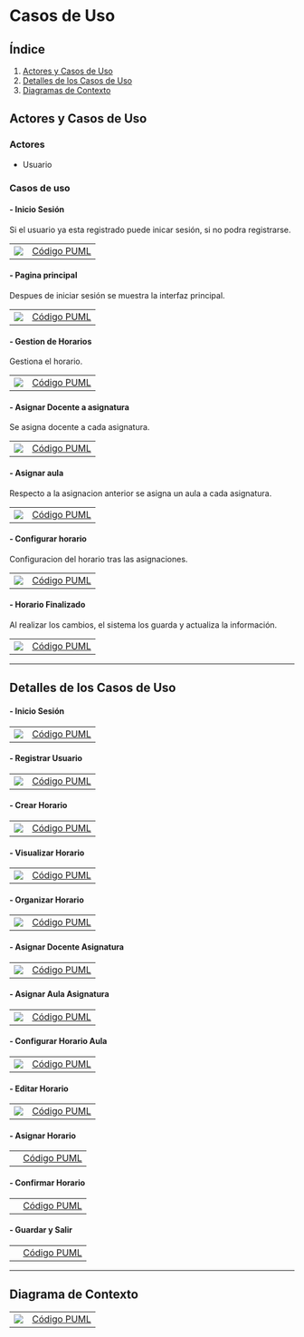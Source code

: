 # Casos de Uso

## Índice

1. [Actores y Casos de Uso](#actores-y-casos-de-uso)
2. [Detalles de los Casos de Uso](#detalles-de-los-casos-de-uso)
3. [Diagramas de Contexto](#diagrama-de-contexto)

## Actores y Casos de Uso

### Actores

- Usuario

### Casos de uso

#### - Inicio Sesión

Si el usuario ya esta registrado puede inicar sesión, si no podra registrarse.

|                                               |                                                 |
| --------------------------------------------- | ----------------------------------------------- |
| ![](https://github.com/hugofresno20/23-24-IdSw1-SDR/blob/main/imagenes/Casos%20de%20Uso/CasoInicio.svg) | [Código PUML](https://github.com/hugofresno20/23-24-IdSw1-SDR/blob/main/Casos%20de%20Uso/CasoInicio.puml) |

#### - Pagina principal

Despues de iniciar sesión se muestra la interfaz principal.

|                                                        |                                                          |
| ------------------------------------------------------ | -------------------------------------------------------- |
| ![](https://github.com/hugofresno20/23-24-IdSw1-SDR/blob/main/imagenes/Casos%20de%20Uso/CasoPaginaPrincipal.svg) | [Código PUML](https://github.com/hugofresno20/23-24-IdSw1-SDR/blob/main/Casos%20de%20Uso/CasoPaginaPrincipal.puml) |

#### - Gestion de Horarios

Gestiona el horario.

|                                                       |                                                         |
| ----------------------------------------------------- | ------------------------------------------------------- |
| ![](https://github.com/hugofresno20/23-24-IdSw1-SDR/blob/main/imagenes/Casos%20de%20Uso/CasoGestionHorario.svg) | [Código PUML](https://github.com/hugofresno20/23-24-IdSw1-SDR/blob/main/Casos%20de%20Uso/DetalleGestionarHorario.puml) |

#### - Asignar Docente a asignatura

Se asigna docente a cada asignatura.

|                                                                  |                                                                    |
| ---------------------------------------------------------------- | ------------------------------------------------------------------ |
| ![](https://github.com/hugofresno20/23-24-IdSw1-SDR/blob/main/imagenes/Casos%20de%20Uso/CasoAsignarDocenteAsignatura.svg) | [Código PUML](https://github.com/hugofresno20/23-24-IdSw1-SDR/blob/main/Casos%20de%20Uso/CasoAsignarDocenteAsignatura.puml) |

#### - Asignar aula

Respecto a la asignacion anterior se asigna un aula a cada asignatura.

|                                                  |                                                    |
| ------------------------------------------------ | -------------------------------------------------- |
| ![](https://github.com/hugofresno20/23-24-IdSw1-SDR/blob/main/imagenes/Casos%20de%20Uso/CasoAsignarAula.svg) | [Código PUML](https://github.com/hugofresno20/23-24-IdSw1-SDR/blob/main/Casos%20de%20Uso/CasoAsignarAula.puml) |

#### - Configurar horario

Configuracion del horario tras las asignaciones.

|                                                |                                                  |
| ---------------------------------------------- | ------------------------------------------------ |
| ![](https://github.com/hugofresno20/23-24-IdSw1-SDR/blob/main/imagenes/Casos%20de%20Uso/CasoConfiguracionHorario.svg) | [Código PUML](https://github.com/hugofresno20/23-24-IdSw1-SDR/blob/main/Casos%20de%20Uso/CasoConfiguracionHorario.puml) |

#### - Horario Finalizado

Al realizar los cambios, el sistema los guarda y actualiza la información.

|                                            |                                              |
| ------------------------------------------ | -------------------------------------------- |
| ![](https://github.com/hugofresno20/23-24-IdSw1-SDR/blob/main/imagenes/Casos%20de%20Uso/CasoHorarioFinalizado.svg) | [Código PUML](https://github.com/hugofresno20/23-24-IdSw1-SDR/blob/main/Casos%20de%20Uso/CasoHorarioFinalizado.puml) |


---

## Detalles de los Casos de Uso

#### - Inicio Sesión

|                                                                        |                                                                          |
| ---------------------------------------------------------------------- | ------------------------------------------------------------------------ |
| ![](https://github.com/hugofresno20/23-24-IdSw1-SDR/blob/main/imagenes/Casos%20de%20Uso/DetalleInicioSesion.svg) | [Código PUML](https://github.com/hugofresno20/23-24-IdSw1-SDR/blob/main/Casos%20de%20Uso/DetalleInicioSesion.puml) |

#### - Registrar Usuario

|                                                                        |                                                                          |
| ---------------------------------------------------------------------- | ------------------------------------------------------------------------ |
| ![](https://github.com/hugofresno20/23-24-IdSw1-SDR/blob/main/imagenes/Casos%20de%20Uso/DestalleRegistroUsuario.svg) | [Código PUML](https://github.com/hugofresno20/23-24-IdSw1-SDR/blob/main/Casos%20de%20Uso/DetalleRegiatroUsuario.puml) |

#### - Crear Horario

|                                                                        |                                                                          |
| ---------------------------------------------------------------------- | ------------------------------------------------------------------------ |
| ![](https://github.com/hugofresno20/23-24-IdSw1-SDR/blob/main/imagenes/Casos%20de%20Uso/DetalleCrearNuevoHorario.svg) | [Código PUML](https://github.com/hugofresno20/23-24-IdSw1-SDR/blob/main/Casos%20de%20Uso/DetallaCrearNuevoHorario.puml) |

#### - Visualizar Horario

|                                                                        |                                                                          |
| ---------------------------------------------------------------------- | ------------------------------------------------------------------------ |
| ![](https://github.com/hugofresno20/23-24-IdSw1-SDR/blob/main/imagenes/Casos%20de%20Uso/DetalleVisualizarHorario.svg) | [Código PUML](https://github.com/hugofresno20/23-24-IdSw1-SDR/blob/main/Casos%20de%20Uso/DetalleVisualizarHorarios.puml) |

#### - Organizar Horario

|                                                                        |                                                                          |
| ---------------------------------------------------------------------- | ------------------------------------------------------------------------ |
| ![](https://github.com/hugofresno20/23-24-IdSw1-SDR/blob/main/imagenes/Casos%20de%20Uso/DetalleOrganizarHorarios.svg) | [Código PUML](https://github.com/hugofresno20/23-24-IdSw1-SDR/blob/main/Casos%20de%20Uso/DetalleOrganizarHorarios.puml) |

#### - Asignar Docente Asignatura

|                                                                        |                                                                          |
| ---------------------------------------------------------------------- | ------------------------------------------------------------------------ |
| ![](https://github.com/hugofresno20/23-24-IdSw1-SDR/blob/main/imagenes/Casos%20de%20Uso/DetalleGestionarHorario.svg) | [Código PUML](https://github.com/hugofresno20/23-24-IdSw1-SDR/blob/main/Casos%20de%20Uso/DetalleGestionarHorario.puml) |

#### - Asignar Aula Asignatura

|                                                                        |                                                                        |
| ---------------------------------------------------------------------- | ------------------------------------------------------------------------ |
| ![](https://github.com/hugofresno20/23-24-IdSw1-SDR/blob/main/imagenes/Casos%20de%20Uso/DetalleAsignarDocenteAsignatura.svg) | [Código PUML](https://github.com/hugofresno20/23-24-IdSw1-SDR/blob/main/Casos%20de%20Uso/DetalleAsignarDocenteAsignatura.puml  ) |

#### - Configurar Horario Aula

|                                                                        |                                                                          |
| ---------------------------------------------------------------------- | ------------------------------------------------------------------------ |
| ![](https://github.com/hugofresno20/23-24-IdSw1-SDR/blob/main/imagenes/Casos%20de%20Uso/DetalleAsignarAula.svg) | [Código PUML](https://github.com/hugofresno20/23-24-IdSw1-SDR/blob/main/Casos%20de%20Uso/DetalleAsignarAula.puml) |

#### - Editar Horario

|                                                                        |                                                                          |
| ---------------------------------------------------------------------- | ------------------------------------------------------------------------ |
| ![](https://github.com/hugofresno20/23-24-IdSw1-SDR/blob/main/imagenes/Casos%20de%20Uso/DetalleEditarHorario.svg) | [Código PUML](https://github.com/hugofresno20/23-24-IdSw1-SDR/blob/main/Casos%20de%20Uso/DetalleEditarHorario.puml) |

#### - Asignar Horario

|                                                                        |                                                                          |
| ---------------------------------------------------------------------- | ------------------------------------------------------------------------ |
| ![]() | [Código PUML]() |

#### - Confirmar Horario

|                                                                        |                                                                          |
| ---------------------------------------------------------------------- | ------------------------------------------------------------------------ |
| ![]() | [Código PUML]() |

#### - Guardar y Salir

|                                                                        |                                                                          |
| ---------------------------------------------------------------------- | ------------------------------------------------------------------------ |
| ![]() | [Código PUML]() |



---

## Diagrama de Contexto

|                                                    |                                                    |
| -------------------------------------------------- | -------------------------------------------------- |
| ![](https://github.com/hugofresno20/23-24-IdSw1-SDR/blob/main/imagenes/Casos%20de%20Uso/DiagramaContexto.svg) | [Código PUML](https://github.com/hugofresno20/23-24-IdSw1-SDR/blob/main/Casos%20de%20Uso/DiagramaContexto.puml) |